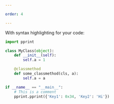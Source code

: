 ```yaml
---

order: 4

---
```


With syntax highlighting for your code:

```python
import pprint

class MyClass(object):
    def __init__(self):
        self.a = 1

    @classmethod
    def some_classmethod(cls, a):
        self.a = a

if __name__ == "__main__":
    # This is a comment
    pprint.pprint({'Key1': 0x34, 'Key2': 'Hi'})
```
